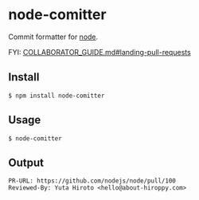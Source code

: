 # node-comitter

Commit formatter for [node](https://github.com/nodejs/node).

FYI: [COLLABORATOR_GUIDE.md#landing-pull-requests](https://github.com/nodejs/node/blob/master/COLLABORATOR_GUIDE.md#landing-pull-requests)

## Install
```
$ npm install node-comitter
```

## Usage
```
$ node-comitter
```

## Output
```
PR-URL: https://github.com/nodejs/node/pull/100
Reviewed-By: Yuta Hiroto <hello@about-hiroppy.com>
```
